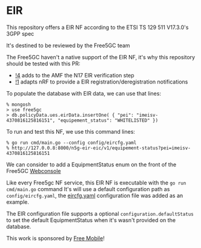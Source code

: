 # EIR
This repository offers a EIR NF according to the ETSI TS 129 511 V17.3.0's 3GPP spec

It's destined to be reviewed by the Free5GC team

The Free5GC haven't a native support of the EIR NF, it's why this repository should be tested with this PR:
- [!4](https://github.com/adjivas/amf/pull/4) adds to the AMF the N17 EIR verification step
- [!1](https://github.com/adjivas/nrf/pull/3) adapts nRF to provide a EIR registration/deregistration notifications

To populate the database with EIR data, we can use that lines:
```shell
% mongosh
> use free5gc
> db.policyData.ues.eirData.insertOne( { "pei": "imeisv-4370816125816151", "equipement_status": "WHITELISTED" })
```

To run and test this NF, we use this command lines:
```shell
% go run cmd/main.go --config config/eircfg.yaml
% http://127.0.0.8:8000/n5g-eir-eic/v1/equipement-status?pei=imeisv-4370816125816151
```

We can consider to add a EquipmentStatus enum on the front of the Free5GC [Webconsole](https://github.com/free5gc/webconsole)

Like every Free5gc NF service, this EIR NF is executable with the `go run cmd/main.go` command
It's will use a default configuration path as `config/eircfg.yaml`, the [eircfg.yaml](https://github.com/adjivas/eir/blob/main/config/eircfg.yaml) configuration file was added as an example.

The EIR configuration file supports a optional `configuration.defaultStatus` to set the default EquipmentStatus when it's wasn't provided on the database.

This work is sponsored by [Free Mobile](https://mobile.free.fr)!
